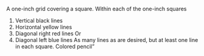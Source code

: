 A one-inch grid covering a square. Within each of the one-inch squares
1) Vertical black lines
2) Horizontal yellow lines
3) Diagonal right red lines
Or
4) Diagonal left blue lines
As many lines as are desired, but at least one line in each square.
Colored pencil”